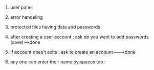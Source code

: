 1. user panel
2. error handeling
2. protected files having data and passwords


4. after creating a user account : ask do you want to add passwords (save)-->done
5. if account does't exits : ask to create an account--->done


6. any one can enter their name by spaces too : 